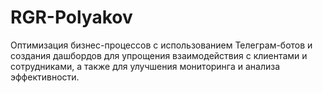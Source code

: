 # RGR-Polyakov
Оптимизация бизнес-процессов с использованием Телеграм-ботов и создания дашбордов для упрощения взаимодействия с клиентами и сотрудниками, а также для улучшения мониторинга и анализа эффективности.
